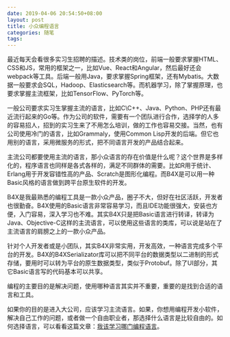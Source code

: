 ```yaml
---
date: 2019-04-06 20:54:50+08:00
layout: post
title: 小众编程语言
categories: 随笔
tags: 
---
```


最近每天会看很多实习生招聘的描述。技术类的岗位，前端一般要求掌握HTML、CSS和JS，常用的框架之一，比如Vue、React和Angular，然后最好还会webpack等工具。后端一般用Java，要求掌握Spring框架，还有Mybatis。大数据一般要求会SQL，Hadoop、Elasticsearch等。而机器学习，除了掌握原理，也要求掌握主流框架，比如TensorFlow、PyTorch等。

一般公司要求实习生掌握主流的语言，比如C\C++、Java、Python、PHP还有最近流行起来的Go等。作为公司的软件，需要有一个团队进行合作，选择学的人多的容易招人，招到的实习生来了不用怎么培训，做的工作也容易交接。当然，也有公司使用冷门的语言，比如Grammaly，使用Common Lisp开发的后端。但它也用别的语言，采用微服务的形式，把不同语言开发的产品结合起来。

主流公司都要使用主流的语言，那小众语言的存在价值是什么呢？这个世界是多样化的，程序语言也同样是各式各样的，满足不同群体的需要。比如R用于统计、Erlang用于开发容错性高的产品、Scratch是图形化编程。而B4X是可以用一种Basic风格的语言做到跨平台原生软件的开发。

B4X是我最熟悉的编程工具是一款小众产品，圈子不大，但好在社区活跃，开发者也很勤奋。B4X使用的Basic语言非常容易学习，而且IDE功能很强大，安装也方便，入门容易，深入学习也不难。其实B4X只是把Basic语言进行转译，转译为Java、Objective-C这样的主流语言，可以使用这些语言的类库，可以说是站在了主流语言的肩膀之上的一款小众产品。

针对个人开发者或是小团队，其实B4X非常实用，开发高效，一种语言完成多个平台的开发。B4X的B4XSerializator库可以把不同平台的数据类型以二进制的形式存储，要用时可以转为平台的原生数据类型，类似于Protobuf。除了UI部分，其它Basic语言写的代码基本可以共享。

编程的主要目的是解决问题，使用哪种语言其实并不重要，重要的是找到合适的语言和工具。

如果你的目的是进入大公司，应该学习主流语言。如果，你想用编程开发小软件，解决自己工作的问题，或者做一个自由职业者，那选择什么语言是比较自由的。如何选择语言，可以看看这篇文章：[我该学习哪门编程语言](https://www.jianshu.com/p/d46eb21841c3)。


